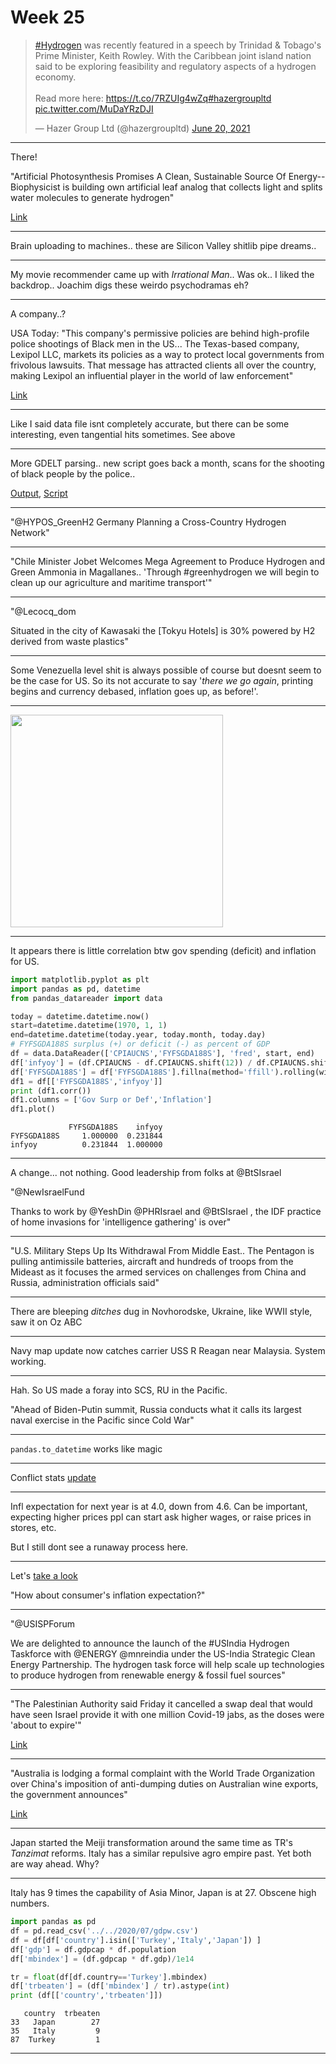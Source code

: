 # Week 25

<blockquote class="twitter-tweet"><p lang="en" dir="ltr"><a href="https://twitter.com/hashtag/Hydrogen?src=hash&amp;ref_src=twsrc%5Etfw">#Hydrogen</a> was recently featured in a speech by Trinidad &amp; Tobago&#39;s Prime Minister, Keith Rowley. With the Caribbean joint island nation said to be exploring feasibility and regulatory aspects of a hydrogen economy.<br><br>Read more here: <a href="https://t.co/7RZUIg4wZq">https://t.co/7RZUIg4wZq</a><a href="https://twitter.com/hashtag/hazergroupltd?src=hash&amp;ref_src=twsrc%5Etfw">#hazergroupltd</a> <a href="https://t.co/MuDaYRzDJI">pic.twitter.com/MuDaYRzDJI</a></p>&mdash; Hazer Group Ltd (@hazergroupltd) <a href="https://twitter.com/hazergroupltd/status/1406748843195179009?ref_src=twsrc%5Etfw">June 20, 2021</a></blockquote> <script async src="https://platform.twitter.com/widgets.js" charset="utf-8"></script>

---

There!

"Artificial Photosynthesis Promises A Clean, Sustainable Source Of
Energy--Biophysicist is building own artificial leaf analog that
collects light and splits water molecules to generate hydrogen"

[Link](https://bit.ly/3wKIljY)

---

Brain uploading to machines.. these are Silicon Valley shitlib pipe
dreams..

---

My movie recommender came up with *Irrational Man*.. Was ok.. I liked
the backdrop.. Joachim digs these weirdo psychodramas eh?

---

A company..?

USA Today: "This company's permissive policies are behind high-profile
police shootings of Black men in the US... The Texas-based company,
Lexipol LLC, markets its policies as a way to protect local
governments from frivolous lawsuits. That message has attracted
clients all over the country, making Lexipol an influential player in
the world of law enforcement"

[Link](https://www.msn.com/en-us/news/us/this-company-has-provided-permissive-policies-behind-high-profile-police-shootings-of-black-men-in-the-us/ar-AAL5JmQ)

---

Like I said data file isnt completely accurate, but there can be some
interesting, even tangential hits sometimes. See above

---

More GDELT parsing.. new script goes back a month, scans for the
shooting of black people by the police..

[Output](2019/05/blm-out.html), [Script](2019/05/blm.py)

---

"@HYPOS_GreenH2 Germany Planning a Cross-Country Hydrogen Network"

---

"Chile Minister Jobet Welcomes Mega Agreement to Produce Hydrogen and
Green Ammonia in Magallanes.. 'Through #greenhydrogen we will begin to
clean up our agriculture and maritime transport'"

---

"@Lecocq_dom

Situated in the city of Kawasaki the [Tokyu Hotels] is 30% powered by
H2 derived from waste plastics"

---

Some Venezuella level shit is always possible of course but doesnt
seem to be the case for US. So its not accurate to say '*there we go
again*, printing begins and currency debased, inflation goes up, as
before!'.

---

<img width="340" src="https://pbs.twimg.com/media/E4WaZFuXIAE5YLO?format=png&name=small"/>

---

It appears there is little correlation btw gov spending (deficit) and
inflation for US.


```python
import matplotlib.pyplot as plt
import pandas as pd, datetime
from pandas_datareader import data

today = datetime.datetime.now()
start=datetime.datetime(1970, 1, 1)
end=datetime.datetime(today.year, today.month, today.day)
# FYFSGDA188S surplus (+) or deficit (-) as percent of GDP
df = data.DataReader(['CPIAUCNS','FYFSGDA188S'], 'fred', start, end)
df['infyoy'] = (df.CPIAUCNS - df.CPIAUCNS.shift(12)) / df.CPIAUCNS.shift(12) * 100.0
df['FYFSGDA188S'] = df['FYFSGDA188S'].fillna(method='ffill').rolling(window=10).mean()
df1 = df[['FYFSGDA188S','infyoy']]
print (df1.corr())
df1.columns = ['Gov Surp or Def','Inflation']
df1.plot()
```

```text
             FYFSGDA188S    infyoy
FYFSGDA188S     1.000000  0.231844
infyoy          0.231844  1.000000
```

---

A change... not nothing. Good leadership from folks at @BtSIsrael

"@NewIsraelFund

Thanks to work by @YeshDin @PHRIsrael and @BtSIsrael , the IDF
practice of home invasions for 'intelligence gathering' is over"

---

"U.S. Military Steps Up Its Withdrawal From Middle East.. The Pentagon
is pulling antimissile batteries, aircraft and hundreds of troops from
the Mideast as it focuses the armed services on challenges from China
and Russia, administration officials said"

---

There are bleeping *ditches* dug in Novhorodske, Ukraine, like WWII
style, saw it on Oz ABC

---

Navy map update now catches carrier USS R Reagan near Malaysia. System working.

---

Hah. So US made a foray into SCS, RU in the Pacific. 

"Ahead of Biden-Putin summit, Russia conducts what it calls its
largest naval exercise in the Pacific since Cold War"

---

`pandas.to_datetime` works like magic

---

Conflict stats [update](../../2019/05/confstats.md#gdelt)

---

Infl expectation for next year is at 4.0, down from 4.6. Can be
important, expecting higher prices ppl can start ask higher wages, or
raise prices in stores, etc.

But I still dont see a runaway process here.

---

Let's [take a look](../../2019/05/stats.md#infexp)

"How about consumer's inflation expectation?"

---

"@USISPForum

We are delighted to announce the launch of the #USIndia Hydrogen
Taskforce with @ENERGY @mnreindia under the US-India Strategic Clean
Energy Partnership. The hydrogen task force will help scale up
technologies to produce hydrogen from renewable energy & fossil fuel
sources"

---

"The Palestinian Authority said Friday it cancelled a swap deal that
would have seen Israel provide it with one million Covid-19 jabs, as
the doses were 'about to expire'"

[Link](http://u.afp.com/UBRR)

---

"Australia is lodging a formal complaint with the World Trade
Organization over China's imposition of anti-dumping duties on
Australian wine exports, the government announces"

[Link](http://u.afp.com/UBRH)

---

Japan started the Meiji transformation around the same time as TR's
*Tanzimat* reforms. Italy has a similar repulsive agro empire
past. Yet both are way ahead. Why?

---

Italy has 9 times the capability of Asia Minor, Japan is at 27. Obscene high
numbers.

```python
import pandas as pd
df = pd.read_csv('../../2020/07/gdpw.csv')
df = df[df['country'].isin(['Turkey','Italy','Japan']) ]
df['gdp'] = df.gdpcap * df.population
df['mbindex'] = (df.gdpcap * df.gdp)/1e14

tr = float(df[df.country=='Turkey'].mbindex)
df['trbeaten'] = (df['mbindex'] / tr).astype(int)
print (df[['country','trbeaten']])
```

```text
   country  trbeaten
33   Japan        27
35   Italy         9
87  Turkey         1
```

---



